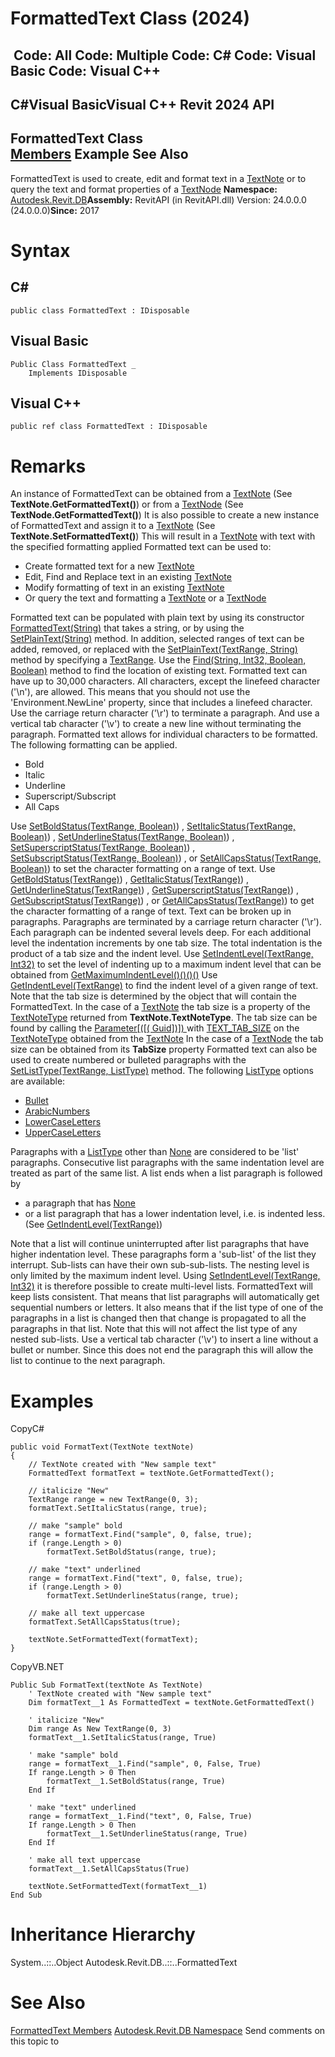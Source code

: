 # FormattedText Class (2024)

﻿
 Code: All Code: Multiple Code: C# Code: Visual Basic Code: Visual C++   
---  
C#Visual BasicVisual C++
Revit 2024 API  
---  
FormattedText Class  
[Members](e74cf1df-845b-fcd2-01d3-005054467c53.md "FormattedText Members") Example See Also  
---  
FormattedText is used to create, edit and format text in a [TextNote](ecc1ce1c-d754-96d0-35db-ca2d1d84c57c.md "TextNote Class") or to query the text and format properties of a [TextNode](9a06448a-1c82-7fd7-8be7-9113dc1ce86a.md "TextNode Class")
**Namespace:** [Autodesk.Revit.DB](87546ba7-461b-c646-cbb1-2cb8f5bff8b2.md "Autodesk.Revit.DB Namespace")**Assembly:** RevitAPI (in RevitAPI.dll) Version: 24.0.0.0 (24.0.0.0)**Since:** 2017 
# Syntax
C#  
---  
```text
public class FormattedText : IDisposable
```
  
Visual Basic  
---  
```text
Public Class FormattedText _
	Implements IDisposable
```
  
Visual C++  
---  
```text
public ref class FormattedText : IDisposable
```
  
# Remarks
An instance of FormattedText can be obtained from a [TextNote](ecc1ce1c-d754-96d0-35db-ca2d1d84c57c.md "TextNote Class") (See **TextNote.GetFormattedText()**) or from a [TextNode](9a06448a-1c82-7fd7-8be7-9113dc1ce86a.md "TextNode Class") (See **TextNode.GetFormattedText()**) 
It is also possible to create a new instance of FormattedText and assign it to a [TextNote](ecc1ce1c-d754-96d0-35db-ca2d1d84c57c.md "TextNote Class") (See **TextNote.SetFormattedText()**) This will result in a [TextNote](ecc1ce1c-d754-96d0-35db-ca2d1d84c57c.md "TextNote Class") with text with the specified formatting applied 
Formatted text can be used to: 
  * Create formatted text for a new [TextNote](ecc1ce1c-d754-96d0-35db-ca2d1d84c57c.md "TextNote Class")
  * Edit, Find and Replace text in an existing [TextNote](ecc1ce1c-d754-96d0-35db-ca2d1d84c57c.md "TextNote Class")
  * Modify formatting of text in an existing [TextNote](ecc1ce1c-d754-96d0-35db-ca2d1d84c57c.md "TextNote Class")
  * Or query the text and formatting a [TextNote](ecc1ce1c-d754-96d0-35db-ca2d1d84c57c.md "TextNote Class") or a [TextNode](9a06448a-1c82-7fd7-8be7-9113dc1ce86a.md "TextNode Class")

Formatted text can be populated with plain text by using its constructor [FormattedText(String)](86332d2f-1939-4985-f428-24ee8b19072e.md "FormattedText Constructor \(String\)") that takes a string, or by using the [SetPlainText(String)](b2efd1c2-7e1f-2def-f72b-a22066a8b415.md "SetPlainText Method \(String\)") method. 
In addition, selected ranges of text can be added, removed, or replaced with the [SetPlainText(TextRange, String)](ef85472c-c691-77f8-5823-33da6ea43832.md "SetPlainText Method \(TextRange, String\)") method by specifying a [TextRange](8a00baaf-8cb8-d9f0-e0a0-eaa5aa16e55e.md "TextRange Class"). 
Use the [Find(String, Int32, Boolean, Boolean)](79034f02-9ca0-ebe5-8d16-112d674dbdb4.md "Find Method") method to find the location of existing text. 
Formatted text can have up to 30,000 characters. All characters, except the linefeed character ('\n'), are allowed. This means that you should not use the 'Environment.NewLine' property, since that includes a linefeed character. Use the carriage return character ('\r') to terminate a paragraph. And use a vertical tab character ('\v') to create a new line without terminating the paragraph. 
Formatted text allows for individual characters to be formatted. The following formatting can be applied. 
  * Bold 
  * Italic 
  * Underline 
  * Superscript/Subscript 
  * All Caps 

Use [SetBoldStatus(TextRange, Boolean)](fd0eab6d-0808-63ff-3cb0-a014f2adbbd7.md "SetBoldStatus Method \(TextRange, Boolean\)")) , [SetItalicStatus(TextRange, Boolean)](310407e6-1244-24cb-c033-e9620068e62e.md "SetItalicStatus Method \(TextRange, Boolean\)")) , [SetUnderlineStatus(TextRange, Boolean)](d5f9ca3c-4631-ad4a-5a40-b7103611e254.md "SetUnderlineStatus Method \(TextRange, Boolean\)")) , [SetSuperscriptStatus(TextRange, Boolean)](357540c0-f99c-94da-f3f3-585308c6543f.md "SetSuperscriptStatus Method \(TextRange, Boolean\)")) , [SetSubscriptStatus(TextRange, Boolean)](bc2efdbe-7706-0e4d-82ce-39ab7d039c7c.md "SetSubscriptStatus Method \(TextRange, Boolean\)")) , or [SetAllCapsStatus(TextRange, Boolean)](03a3a6c3-9195-25a1-abaa-641f00cbc930.md "SetAllCapsStatus Method \(TextRange, Boolean\)")) to set the character formatting on a range of text. 
Use [GetBoldStatus(TextRange)](654707e3-5575-a8a5-8eaf-e83425f5c50d.md "GetBoldStatus Method \(TextRange\)")) , [GetItalicStatus(TextRange)](a4df0e88-31d5-4e75-fb17-d68ad22bf89d.md "GetItalicStatus Method \(TextRange\)")) , [GetUnderlineStatus(TextRange)](0ece8fda-443b-7247-9b1c-4eb493850344.md "GetUnderlineStatus Method \(TextRange\)")) , [GetSuperscriptStatus(TextRange)](3ad2a7db-b1c9-ba0e-661e-bb4117e3a538.md "GetSuperscriptStatus Method \(TextRange\)")) , [GetSubscriptStatus(TextRange)](50803bb1-2ba6-63c5-0ddf-a0bf0f40c58c.md "GetSubscriptStatus Method \(TextRange\)")) , or [GetAllCapsStatus(TextRange)](0e9f9439-eb01-6844-992a-2128ffddedef.md "GetAllCapsStatus Method \(TextRange\)")) to get the character formatting of a range of text. 
Text can be broken up in paragraphs. Paragraphs are terminated by a carriage return character ('\r'). 
Each paragraph can be indented several levels deep. For each additional level the indentation increments by one tab size. The total indentation is the product of a tab size and the indent level. Use [SetIndentLevel(TextRange, Int32)](a2e6561d-da40-b701-967f-aadbe6b153f5.md "SetIndentLevel Method") to set the level of indenting up to a maximum indent level that can be obtained from [GetMaximumIndentLevel()()()()](3f77a7ca-54e8-28b5-e1e6-cee57afd13e6.md "GetMaximumIndentLevel Method") Use [GetIndentLevel(TextRange)](2bb008be-f3b5-f0cd-bc1b-6879101ef84a.md "GetIndentLevel Method") to find the indent level of a given range of text. 
Note that the tab size is determined by the object that will contain the FormattedText. 
In the case of a [TextNote](ecc1ce1c-d754-96d0-35db-ca2d1d84c57c.md "TextNote Class") the tab size is a property of the [TextNoteType](2991b6af-daf6-463d-3796-8b83fdbd344f.md "TextNoteType Class") returned from **TextNote.TextNoteType**. The tab size can be found by calling the [Parameter[([( Guid])]) ](2e852bc4-46c6-5598-cc45-0eaf38cf8973.md "Parameter Property \(Guid\)") with [TEXT_TAB_SIZE](fb011c91-be7e-f737-28c7-3f1e1917a0e0.md "BuiltInParameter Enumeration") on the [TextNoteType](2991b6af-daf6-463d-3796-8b83fdbd344f.md "TextNoteType Class") obtained from the [TextNote](ecc1ce1c-d754-96d0-35db-ca2d1d84c57c.md "TextNote Class")
In the case of a [TextNode](9a06448a-1c82-7fd7-8be7-9113dc1ce86a.md "TextNode Class") the tab size can be obtained from its **TabSize** property 
Formatted text can also be used to create numbered or bulleted paragraphs with the [SetListType(TextRange, ListType)](c0bb9933-9825-a28a-a09c-8b319f089b36.md "SetListType Method") method. 
The following [ListType](7163554f-3446-22eb-afa4-5490d5df29c8.md "ListType Enumeration") options are available: 
  * [Bullet](7163554f-3446-22eb-afa4-5490d5df29c8.md "ListType Enumeration")
  * [ArabicNumbers](7163554f-3446-22eb-afa4-5490d5df29c8.md "ListType Enumeration")
  * [LowerCaseLetters](7163554f-3446-22eb-afa4-5490d5df29c8.md "ListType Enumeration")
  * [UpperCaseLetters](7163554f-3446-22eb-afa4-5490d5df29c8.md "ListType Enumeration")

Paragraphs with a [ListType](7163554f-3446-22eb-afa4-5490d5df29c8.md "ListType Enumeration") other than [None](7163554f-3446-22eb-afa4-5490d5df29c8.md "ListType Enumeration") are considered to be 'list' paragraphs. Consecutive list paragraphs with the same indentation level are treated as part of the same list. A list ends when a list paragraph is followed by 
  * a paragraph that has [None](7163554f-3446-22eb-afa4-5490d5df29c8.md "ListType Enumeration")
  * or a list paragraph that has a lower indentation level, i.e. is indented less. (See [GetIndentLevel(TextRange)](2bb008be-f3b5-f0cd-bc1b-6879101ef84a.md "GetIndentLevel Method"))

Note that a list will continue uninterrupted after list paragraphs that have higher indentation level. These paragraphs form a 'sub-list' of the list they interrupt. Sub-lists can have their own sub-sub-lists. The nesting level is only limited by the maximum indent level. Using [SetIndentLevel(TextRange, Int32)](a2e6561d-da40-b701-967f-aadbe6b153f5.md "SetIndentLevel Method") it is therefore possible to create multi-level lists. 
FormattedText will keep lists consistent. That means that list paragraphs will automatically get sequential numbers or letters. It also means that if the list type of one of the paragraphs in a list is changed then that change is propagated to all the paragraphs in that list. Note that this will not affect the list type of any nested sub-lists. 
Use a vertical tab character ('\v') to insert a line without a bullet or number. Since this does not end the paragraph this will allow the list to continue to the next paragraph. 
# Examples
CopyC#
```text
public void FormatText(TextNote textNote)
{
    // TextNote created with "New sample text"
    FormattedText formatText = textNote.GetFormattedText();

    // italicize "New"
    TextRange range = new TextRange(0, 3);
    formatText.SetItalicStatus(range, true);

    // make "sample" bold
    range = formatText.Find("sample", 0, false, true);
    if (range.Length > 0)
        formatText.SetBoldStatus(range, true);

    // make "text" underlined
    range = formatText.Find("text", 0, false, true);
    if (range.Length > 0)
        formatText.SetUnderlineStatus(range, true);

    // make all text uppercase
    formatText.SetAllCapsStatus(true);

    textNote.SetFormattedText(formatText);
}
```

CopyVB.NET
```text
Public Sub FormatText(textNote As TextNote)
    ' TextNote created with "New sample text"
    Dim formatText__1 As FormattedText = textNote.GetFormattedText()

    ' italicize "New"
    Dim range As New TextRange(0, 3)
    formatText__1.SetItalicStatus(range, True)

    ' make "sample" bold
    range = formatText__1.Find("sample", 0, False, True)
    If range.Length > 0 Then
        formatText__1.SetBoldStatus(range, True)
    End If

    ' make "text" underlined
    range = formatText__1.Find("text", 0, False, True)
    If range.Length > 0 Then
        formatText__1.SetUnderlineStatus(range, True)
    End If

    ' make all text uppercase
    formatText__1.SetAllCapsStatus(True)

    textNote.SetFormattedText(formatText__1)
End Sub
```

# Inheritance Hierarchy
System..::..Object Autodesk.Revit.DB..::..FormattedText
# See Also
[FormattedText Members](e74cf1df-845b-fcd2-01d3-005054467c53.md "FormattedText Members")
[Autodesk.Revit.DB Namespace](87546ba7-461b-c646-cbb1-2cb8f5bff8b2.md "Autodesk.Revit.DB Namespace")
Send comments on this topic to 